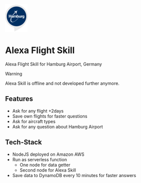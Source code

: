 <img src="logo.png" height="90" />

# Alexa Flight Skill
Alexa Flight Skill for Hamburg Airport, Germany

> [!WARNING]
> Alexa Skill is offline and not developed further anymore.

## Features

* Ask for any flight +2days
* Save own flights for faster questions
* Ask for aircraft types
* Ask for any question about Hamburg Airport

## Tech-Stack

- NodeJS deployed on Amazon AWS
- Run as serverless function
  - One node for data getter
  - Second node for Alexa Skill
- Save data to DynamoDB every 10 minutes for faster answers
